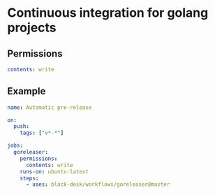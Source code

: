 <!--
SPDX-FileCopyrightText: Copyright 2025 Chen Linxuan <me@black-desk.cn>

SPDX-License-Identifier: MIT
-->

# Continuous integration for golang projects

## Permissions

``` yaml
contents: write
```

## Example

``` yaml
name: Automatic pre-release

on:
  push:
    tags: ["v*-*"]

jobs:
  goreleaser:
    permissions:
      contents: write
    runs-on: ubuntu-latest
    steps:
      - uses: black-desk/workflows/goreleaser@master
```
